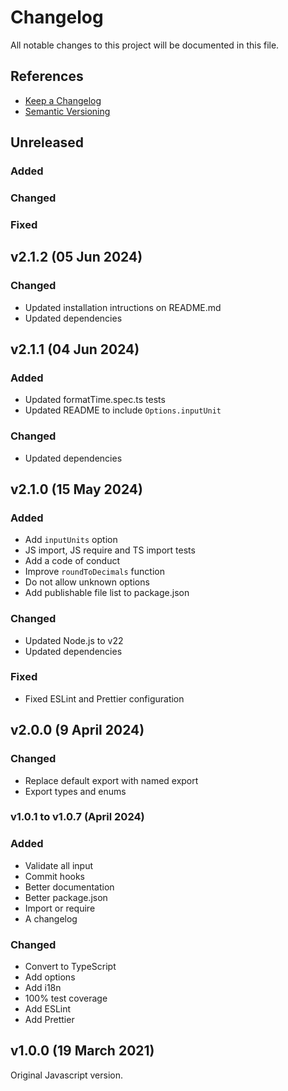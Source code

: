 # Changelog

All notable changes to this project will be documented in this file.

## References

- [Keep a Changelog](https://keepachangelog.com/en/1.1.0/)
- [Semantic Versioning](https://semver.org/spec/v2.0.0.html)

## Unreleased

### Added

### Changed

### Fixed


## v2.1.2 (05 Jun 2024)

### Changed

- Updated installation intructions on README.md
- Updated dependencies


## v2.1.1 (04 Jun 2024)

### Added

- Updated formatTime.spec.ts tests
- Updated README to include `Options.inputUnit`

### Changed

- Updated dependencies


## v2.1.0 (15 May 2024)

### Added

- Add `inputUnits` option
- JS import, JS require and TS import tests
- Add a code of conduct
- Improve `roundToDecimals` function
- Do not allow unknown options
- Add publishable file list to package.json

### Changed

- Updated Node.js to v22
- Updated dependencies

### Fixed

- Fixed ESLint and Prettier configuration

## v2.0.0 (9 April 2024)

### Changed

- Replace default export with named export
- Export types and enums

### v1.0.1 to v1.0.7 (April 2024)

### Added

- Validate all input
- Commit hooks
- Better documentation
- Better package.json
- Import or require
- A changelog

### Changed

- Convert to TypeScript
- Add options
- Add i18n
- 100% test coverage
- Add ESLint
- Add Prettier

## v1.0.0 (19 March 2021)

Original Javascript version.
